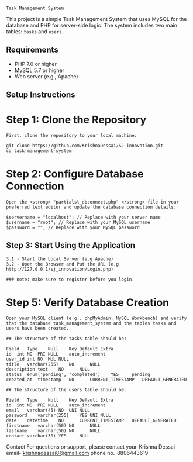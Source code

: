                                                                               Task Management System

This project is a simple Task Management System that uses MySQL for the database and PHP for server-side logic. The system includes two main tables: `tasks` and `users`.

## Requirements
- PHP 7.0 or higher
- MySQL 5.7 or higher
- Web server (e.g., Apache)

## Setup Instructions

# Step 1: Clone the Repository
    
    First, clone the repository to your local machine:
    
    git clone https://github.com/KrishnaDessai/SJ-innovation.git
    cd task-management-system

# Step 2: Configure Database Connection
    Open the <strong> "partials\_dbconnect.php" </strong> file in your preferred text editor and update the database connection details:
    
    $servername = "localhost"; // Replace with your server name
    $username = "root"; // Replace with your MySQL username
    $password = ""; // Replace with your MySQL password

## Step 3: Start Using the Application
    3.1 - Start the Local Server (e.g Apache)
    3.2 - Open the Browser and Put the URL (e.g http://127.0.0.1/sj_innovation/Login.php)

    ### note: make sure to register before you login.

# Step 5: Verify Database Creation
    Open your MySQL client (e.g., phpMyAdmin, MySQL Workbench) and verify that the database task_management_system and the tables tasks and users have been created.
    
    ## The structure of the tasks table should be:
    
    Field	Type	Null	Key	Default	Extra
    id	int	NO	PRI	NULL	auto_increment
    user_id	int	NO	MUL	NULL	
    title	varchar(255)	NO		NULL	
    description	text	NO		NULL	
    status	enum('pending', 'completed')	YES		pending	
    created_at	timestamp	NO		CURRENT_TIMESTAMP	DEFAULT_GENERATED
    
    ## The structure of the users table should be:
    
    Field	Type	Null	Key	Default	Extra
    id	int	NO	PRI	NULL	auto_increment
    email	varchar(45)	NO	UNI	NULL	
    password	varchar(255)	YES	UNI	NULL	
    date	datetime	NO		CURRENT_TIMESTAMP	DEFAULT_GENERATED
    firstname	varchar(50)	NO		NULL	
    lastname	varchar(50)	NO		NULL	
    contact	varchar(30)	YES		NULL	


Contact
For questions or support, please contact your-Krishna Dessai
email- krishnadessai8@gmail.com
phone no.-8806443619

